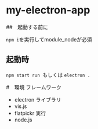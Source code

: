 # my-electron-app
##　起動する前に
   
   ``` npm i ```を実行してmodule_nodeが必須
## 起動時
``npm start run ``もしくは ``electron .``

#　環境
フレームワーク
- electron
ライブラリ
- vis.js
- flatpickr
実行
- node.js